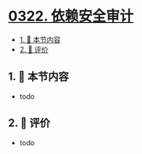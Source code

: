 # [0322. 依赖安全审计](https://github.com/tnotesjs/TNotes.react/tree/main/notes/0322.%20%E4%BE%9D%E8%B5%96%E5%AE%89%E5%85%A8%E5%AE%A1%E8%AE%A1)

<!-- region:toc -->

- [1. 🎯 本节内容](#1--本节内容)
- [2. 🫧 评价](#2--评价)

<!-- endregion:toc -->

## 1. 🎯 本节内容

- todo

## 2. 🫧 评价

- todo
